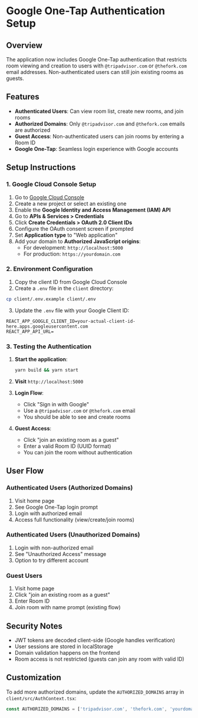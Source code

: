 # Google One-Tap Authentication Setup

## Overview

The application now includes Google One-Tap authentication that restricts room viewing and creation to users with `@tripadvisor.com` or `@thefork.com` email addresses. Non-authenticated users can still join existing rooms as guests.

## Features

- **Authenticated Users**: Can view room list, create new rooms, and join rooms
- **Authorized Domains**: Only `@tripadvisor.com` and `@thefork.com` emails are authorized
- **Guest Access**: Non-authenticated users can join rooms by entering a Room ID
- **Google One-Tap**: Seamless login experience with Google accounts

## Setup Instructions

### 1. Google Cloud Console Setup

1. Go to [Google Cloud Console](https://console.cloud.google.com/)
2. Create a new project or select an existing one
3. Enable the **Google Identity and Access Management (IAM) API**
4. Go to **APIs & Services > Credentials**
5. Click **Create Credentials > OAuth 2.0 Client IDs**
6. Configure the OAuth consent screen if prompted
7. Set **Application type** to "Web application"
8. Add your domain to **Authorized JavaScript origins**:
   - For development: `http://localhost:5000`
   - For production: `https://yourdomain.com`

### 2. Environment Configuration

1. Copy the client ID from Google Cloud Console
2. Create a `.env` file in the `client` directory:

```bash
cp client/.env.example client/.env
```

3. Update the `.env` file with your Google Client ID:

```env
REACT_APP_GOOGLE_CLIENT_ID=your-actual-client-id-here.apps.googleusercontent.com
REACT_APP_API_URL=
```

### 3. Testing the Authentication

1. **Start the application**:
   ```bash
   yarn build && yarn start
   ```

2. **Visit** `http://localhost:5000`

3. **Login Flow**:
   - Click "Sign in with Google" 
   - Use a `@tripadvisor.com` or `@thefork.com` email
   - You should be able to see and create rooms

4. **Guest Access**:
   - Click "join an existing room as a guest"
   - Enter a valid Room ID (UUID format)
   - You can join the room without authentication

## User Flow

### Authenticated Users (Authorized Domains)
1. Visit home page
2. See Google One-Tap login prompt
3. Login with authorized email
4. Access full functionality (view/create/join rooms)

### Authenticated Users (Unauthorized Domains)
1. Login with non-authorized email
2. See "Unauthorized Access" message
3. Option to try different account

### Guest Users
1. Visit home page
2. Click "join an existing room as a guest"
3. Enter Room ID
4. Join room with name prompt (existing flow)

## Security Notes

- JWT tokens are decoded client-side (Google handles verification)
- User sessions are stored in localStorage
- Domain validation happens on the frontend
- Room access is not restricted (guests can join any room with valid ID)

## Customization

To add more authorized domains, update the `AUTHORIZED_DOMAINS` array in `client/src/AuthContext.tsx`:

```typescript
const AUTHORIZED_DOMAINS = ['tripadvisor.com', 'thefork.com', 'yourdomain.com'];
``` 